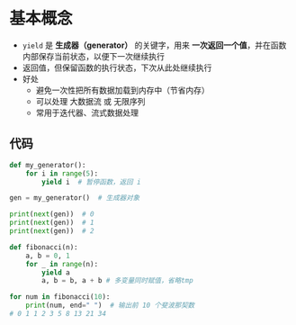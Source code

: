 # 基本概念

- `yield` 是 **生成器（generator）** 的关键字，用来 **一次返回一个值**，并在函数内部保存当前状态，以便下一次继续执行
- 返回值，但保留函数的执行状态，下次从此处继续执行
- 好处
  - 避免一次性把所有数据加载到内存中（节省内存）
  - 可以处理 大数据流 或 无限序列
  - 常用于迭代器、流式数据处理

## 代码

```python
def my_generator():
    for i in range(5):
        yield i  # 暂停函数，返回 i

gen = my_generator()  # 生成器对象

print(next(gen))  # 0
print(next(gen))  # 1
print(next(gen))  # 2

```

```python
def fibonacci(n):
    a, b = 0, 1
    for _ in range(n):
        yield a
        a, b = b, a + b # 多变量同时赋值，省略tmp

for num in fibonacci(10):
    print(num, end=" ")  # 输出前 10 个斐波那契数
# 0 1 1 2 3 5 8 13 21 34

```


